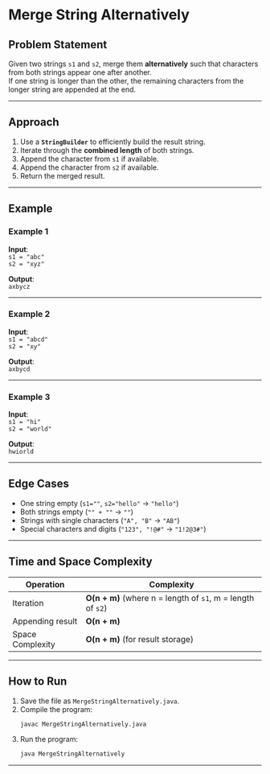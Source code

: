 # Merge String Alternatively

## Problem Statement
Given two strings `s1` and `s2`, merge them **alternatively** such that characters from both strings appear one after another.  
If one string is longer than the other, the remaining characters from the longer string are appended at the end.

---

## Approach
1. Use a **`StringBuilder`** to efficiently build the result string.
2. Iterate through the **combined length** of both strings.
3. Append the character from `s1` if available.
4. Append the character from `s2` if available.
5. Return the merged result.

---

## Example

### Example 1
**Input**:  
`s1 = "abc"`  
`s2 = "xyz"`  

**Output**:  
`axbycz`

---

### Example 2
**Input**:  
`s1 = "abcd"`  
`s2 = "xy"`  

**Output**:  
`axbycd`

---

### Example 3
**Input**:  
`s1 = "hi"`  
`s2 = "world"`  

**Output**:  
`hwiorld`

---

## Edge Cases
- One string empty (`s1=""`, `s2="hello"` → `"hello"`)
- Both strings empty (`"" + ""` → `""`)
- Strings with single characters (`"A", "B"` → `"AB"`)
- Special characters and digits (`"123", "!@#"` → `"1!2@3#"`)

---

## Time and Space Complexity

| Operation        | Complexity |
|------------------|-------------|
| Iteration        | **O(n + m)** (where n = length of `s1`, m = length of `s2`) |
| Appending result | **O(n + m)** |
| Space Complexity | **O(n + m)** (for result storage) |

---

## How to Run
1. Save the file as `MergeStringAlternatively.java`.
2. Compile the program:
   ```bash
   javac MergeStringAlternatively.java
   ```
3. Run the program:
   ```bash
   java MergeStringAlternatively
   ```
---
